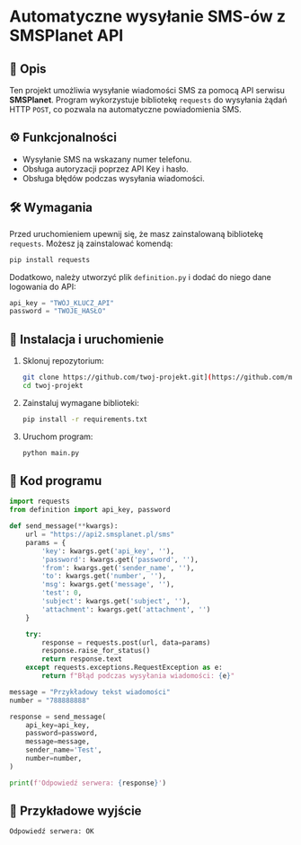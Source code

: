 # Automatyczne wysyłanie SMS-ów z SMSPlanet API

## 📌 Opis
Ten projekt umożliwia wysyłanie wiadomości SMS za pomocą API serwisu **SMSPlanet**. Program wykorzystuje bibliotekę `requests` do wysyłania żądań HTTP `POST`, co pozwala na automatyczne powiadomienia SMS.

## ⚙ Funkcjonalności
- Wysyłanie SMS na wskazany numer telefonu.
- Obsługa autoryzacji poprzez API Key i hasło.
- Obsługa błędów podczas wysyłania wiadomości.

## 🛠 Wymagania
Przed uruchomieniem upewnij się, że masz zainstalowaną bibliotekę `requests`. Możesz ją zainstalować komendą:
```sh
pip install requests
```

Dodatkowo, należy utworzyć plik `definition.py` i dodać do niego dane logowania do API:
```python
api_key = "TWÓJ_KLUCZ_API"
password = "TWOJE_HASŁO"
```

## 🚀 Instalacja i uruchomienie
1. Sklonuj repozytorium:
   ```sh
   git clone https://github.com/twoj-projekt.git](https://github.com/m3rsky/sms_planet_api.git)
   cd twoj-projekt
   ```
2. Zainstaluj wymagane biblioteki:
   ```sh
   pip install -r requirements.txt
   ```
3. Uruchom program:
   ```sh
   python main.py
   ```

## 📜 Kod programu
```python
import requests
from definition import api_key, password

def send_message(**kwargs):
    url = "https://api2.smsplanet.pl/sms"
    params = {
        'key': kwargs.get('api_key', ''),
        'password': kwargs.get('password', ''),
        'from': kwargs.get('sender_name', ''),
        'to': kwargs.get('number', ''),
        'msg': kwargs.get('message', ''),
        'test': 0,
        'subject': kwargs.get('subject', ''),
        'attachment': kwargs.get('attachment', '')
    }

    try:
        response = requests.post(url, data=params)
        response.raise_for_status()
        return response.text
    except requests.exceptions.RequestException as e:
        return f"Błąd podczas wysyłania wiadomości: {e}"

message = "Przykładowy tekst wiadomości"
number = "788888888"

response = send_message(
    api_key=api_key,
    password=password,
    message=message,
    sender_name='Test',
    number=number,
)

print(f'Odpowiedź serwera: {response}')
```

## 📌 Przykładowe wyjście
```
Odpowiedź serwera: OK
```
